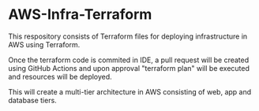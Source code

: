 # AWS-Infra-Terraform

This respository consists of Terraform files for deploying infrastructure in AWS using Terraform.

Once the terraform code is commited in IDE, a pull request will be created using GitHub Actions and upon approval "terraform plan" will be executed and resources will be deployed.

This will create a multi-tier architecture in AWS consisting of web, app and database tiers.

